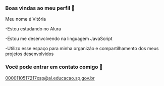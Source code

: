 ### Boas vindas ao meu perfil 💙

Meu nome é Vitória

-Estou estudando no Alura 

-Estou me desenvolvendo na linguagem JavaScript

-Utilizo esse espaço para minha organizão e compartilhamento dos meus projetos desenvolvidos

### Você pode entrar em contato comigo 📧 

0000110517217xsp@al.educacao.sp.gov.br
